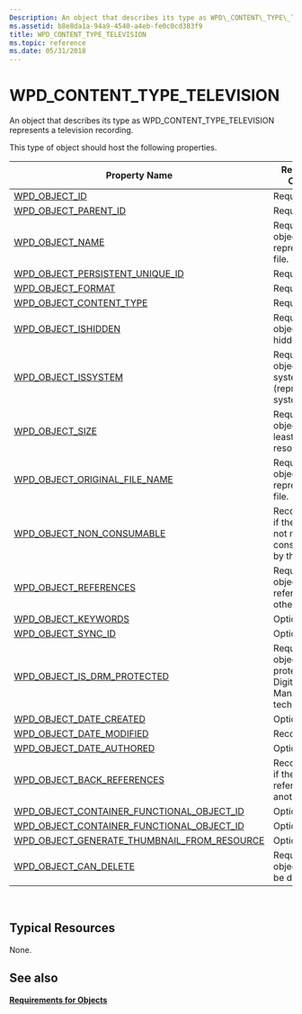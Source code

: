 ```yaml
---
Description: An object that describes its type as WPD\_CONTENT\_TYPE\_TELEVISION represents a television recording.
ms.assetid: b8e8da1a-94a9-4540-a4eb-fe0c0cd383f9
title: WPD_CONTENT_TYPE_TELEVISION
ms.topic: reference
ms.date: 05/31/2018
---
```


# WPD\_CONTENT\_TYPE\_TELEVISION

An object that describes its type as WPD\_CONTENT\_TYPE\_TELEVISION represents a television recording.

This type of object should host the following properties.



| Property Name                                                                                                         | Required or Optional                                                         |
|-----------------------------------------------------------------------------------------------------------------------|------------------------------------------------------------------------------|
| [WPD\_OBJECT\_ID](object-properties.md)                                                                | Required.                                                                    |
| [WPD\_OBJECT\_PARENT\_ID](object-properties.md)                                                 | Required.                                                                    |
| [WPD\_OBJECT\_NAME](object-properties.md)                                                            | Required if the object represents a file.                                    |
| [WPD\_OBJECT\_PERSISTENT\_UNIQUE\_ID](object-properties.md)                          | Required.                                                                    |
| [WPD\_OBJECT\_FORMAT](object-properties.md)                                                        | Required.                                                                    |
| [WPD\_OBJECT\_CONTENT\_TYPE](object-properties.md)                                           | Required.                                                                    |
| [WPD\_OBJECT\_ISHIDDEN](object-properties.md)                                                    | Required if the object is hidden.                                            |
| [WPD\_OBJECT\_ISSYSTEM](object-properties.md)                                                    | Required if the object is a system object (represents a system file).        |
| [WPD\_OBJECT\_SIZE](object-properties.md)                                                            | Required if the object has at least one resource.                            |
| [WPD\_OBJECT\_ORIGINAL\_FILE\_NAME](object-properties.md)                              | Required if the object represents a file.                                    |
| [WPD\_OBJECT\_NON\_CONSUMABLE](object-properties.md)                                       | Recommended if the object is not meant for consumption by the device.        |
| [WPD\_OBJECT\_REFERENCES](object-properties.md)                                                | Required if the object has references to other objects.                      |
| [WPD\_OBJECT\_KEYWORDS](object-properties.md)                                                    | Optional.                                                                    |
| [WPD\_OBJECT\_SYNC\_ID](object-properties.md)                                                     | Optional.                                                                    |
| [WPD\_OBJECT\_IS\_DRM\_PROTECTED](object-properties.md)                                  | Required if the object is protected by Digital Rights Management technology. |
| [WPD\_OBJECT\_DATE\_CREATED](object-properties.md)                                           | Optional.                                                                    |
| [WPD\_OBJECT\_DATE\_MODIFIED](object-properties.md)                                         | Recommended.                                                                 |
| [WPD\_OBJECT\_DATE\_AUTHORED](object-properties.md)                                         | Optional.                                                                    |
| [WPD\_OBJECT\_BACK\_REFERENCES](object-properties.md)                                     | Recommended if the object is referenced by another object.                   |
| [WPD\_OBJECT\_CONTAINER\_FUNCTIONAL\_OBJECT\_ID](object-properties.md)     | Optional.                                                                    |
| [WPD\_OBJECT\_CONTAINER\_FUNCTIONAL\_OBJECT\_ID](object-properties.md)     | Optional.                                                                    |
| [WPD\_OBJECT\_GENERATE\_THUMBNAIL\_FROM\_RESOURCE](object-properties.md) | Optional.                                                                    |
| [WPD\_OBJECT\_CAN\_DELETE](object-properties.md)                                               | Required if the object cannot be deleted.                                    |



 

## Typical Resources

None.

## See also

<dl> <dt>

[**Requirements for Objects**](requirements-for-objects.md)
</dt> </dl>

 

 



